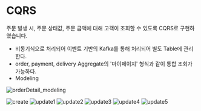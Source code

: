 # CQRS

주문 발생 시, 주문 상태값, 주문 금액에 대해 고객이 조회할 수 있도록 CQRS로 구현하였습니다.
- 비동기식으로 처리되어 이벤트 기반의 Kafka를 통해 처리되어 별도 Table에 관리한다.
- order, payment, delivery Aggregate의 '마이페이지' 형식과 같이 통합 조회가 가능하다.
- Modeling

![orderDetail_modeling](https://user-images.githubusercontent.com/11211944/168709433-11239a86-4a5b-4540-a3f1-e5a7a7bbb3f1.PNG)

![create](https://user-images.githubusercontent.com/11211944/168711238-ecb228dc-6ccd-4af9-ac58-93a9c3ffb99d.PNG)
![update1](https://user-images.githubusercontent.com/11211944/168711242-b665664d-afec-474d-808b-2d6dc9cd5513.PNG)
![update2](https://user-images.githubusercontent.com/11211944/168711247-04cd6218-0a4f-48b3-8503-334d82e5b4e6.PNG)
![update3](https://user-images.githubusercontent.com/11211944/168711252-0028b8d4-7a4f-4d31-bec9-4dd93ea2761c.PNG)
![update4](https://user-images.githubusercontent.com/11211944/168711258-96ed0aab-291b-4671-bb5a-627f8aec144c.PNG)
![update5](https://user-images.githubusercontent.com/11211944/168711224-288a0300-9344-4215-ae2f-70119cf47d0d.PNG)
